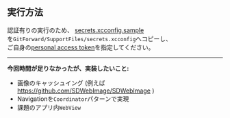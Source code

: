 
## 実行方法

認証有りの実行のため、
[secrets.xcconfig.sample](GitForward/SupportFiles/secrets.xcconfig.sample)  
を`GitForward/SupportFiles/secrets.xcconfig`へコピーし、  
ご自身の[personal access token](https://developer.github.com/v3/guides/getting-started/#oauth)を指定してください。

---

**今回時間が足りなかったが、実装したいこと:**

- 画像のキャッシュイング (例えば https://github.com/SDWebImage/SDWebImage )
- Navigationを`Coordinator`パターンで実現
- 課題のアプリ内`WebView`
